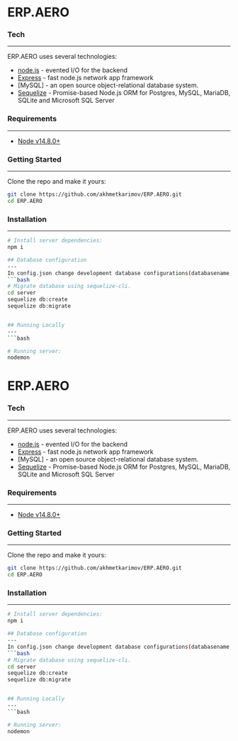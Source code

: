 # ERP.AERO

### Tech
---
ERP.AERO uses several technologies:

* [node.js] - evented I/O for the backend
* [Express] - fast node.js network app framework 
* [MySQL] - an open source object-relational database system.
* [Sequelize] - Promise-based Node.js ORM for Postgres, MySQL, MariaDB, SQLite and Microsoft SQL Server

###  Requirements
---
- [Node v14.8.0+](https://nodejs.org/en/download/current/)

###  Getting Started
---
Clone the repo and make it yours:


```bash
git clone https://github.com/akhmetkarimov/ERP.AERO.git
cd ERP.AERO
```
    

### Installation
---
```bash
# Install server dependencies:
npm i

## Database configuration
---
In config.json change development database configurations(databasename, username, password).
```bash
# Migrate database using sequelize-cli.
cd server
sequelize db:create
sequelize db:migrate


## Running Locally
---
```bash

# Running server: 
nodemon
```

   [PostgreSQL]: <https://www.postgresql.org/>
   [Sequelize]: <https://sequelize.org/>
   [ReactJS]: <https://reactjs.org/>
   [Monako Editor]: <https://microsoft.github.io/monaco-editor/>
   [Redux]: <https://redux.js.org/>
   [AntDesign]: <https://ant.design/>
   [Mocha]: <https://mochajs.org/>
   [Chai]: <https://www.chaijs.com/>
   [Seed Barista]: <https://github.com/helpscout/seed-barista>
   [Docker and Docker-compose]: <https://www.docker.com/products/docker-desktop>
   [Webpack]: <https://webpack.js.org/>
   [CKEditor]: <https://ckeditor.com/>
   [node.js]: <http://nodejs.org>
   [express]: <http://expressjs.com>
# ERP.AERO

### Tech
---
ERP.AERO uses several technologies:

* [node.js] - evented I/O for the backend
* [Express] - fast node.js network app framework 
* [MySQL] - an open source object-relational database system.
* [Sequelize] - Promise-based Node.js ORM for Postgres, MySQL, MariaDB, SQLite and Microsoft SQL Server

###  Requirements
---
- [Node v14.8.0+](https://nodejs.org/en/download/current/)

###  Getting Started
---
Clone the repo and make it yours:


```bash
git clone https://github.com/akhmetkarimov/ERP.AERO.git
cd ERP.AERO
```
    

### Installation
---
```bash
# Install server dependencies:
npm i

## Database configuration
---
In config.json change development database configurations(databasename, username, password).
```bash
# Migrate database using sequelize-cli.
cd server
sequelize db:create
sequelize db:migrate


## Running Locally
---
```bash

# Running server: 
nodemon
```

   [PostgreSQL]: <https://www.postgresql.org/>
   [Sequelize]: <https://sequelize.org/>
   [ReactJS]: <https://reactjs.org/>
   [Monako Editor]: <https://microsoft.github.io/monaco-editor/>
   [Redux]: <https://redux.js.org/>
   [AntDesign]: <https://ant.design/>
   [Mocha]: <https://mochajs.org/>
   [Chai]: <https://www.chaijs.com/>
   [Seed Barista]: <https://github.com/helpscout/seed-barista>
   [Docker and Docker-compose]: <https://www.docker.com/products/docker-desktop>
   [Webpack]: <https://webpack.js.org/>
   [CKEditor]: <https://ckeditor.com/>
   [node.js]: <http://nodejs.org>
   [express]: <http://expressjs.com>
